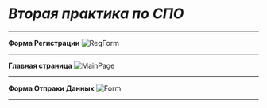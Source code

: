 # ***Вторая практика по СПО***
___
**Форма Регистрации**
![RegForm](https://github.com/KiberYebok2009/SPO_2/assets/126006305/87251ab0-a0bc-4fbc-adc5-c1250e50da8f)
___
**Главная страница**
![MainPage](https://github.com/KiberYebok2009/SPO_2/assets/126006305/6714db56-db84-427d-9700-d184c1956c71)
___
**Форма Отпраки Данных**
![Form](https://github.com/KiberYebok2009/SPO_2/assets/126006305/8d79d848-81f4-4aa3-9ee6-69e467c161b4)
___
